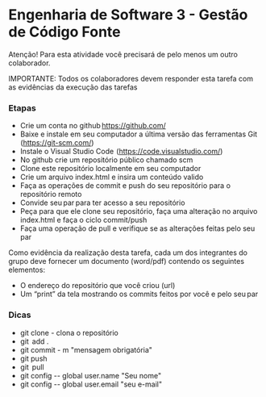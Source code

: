 # Engenharia de Software 3 - Gestão de Código Fonte
<p>Atenção! Para esta atividade você precisará de pelo menos um outro colaborador.</p>
<p>IMPORTANTE: Todos os colaboradores devem responder esta tarefa com as evidências da execução das tarefas</p>

### Etapas

- Crie um conta no github https://github.com/
- Baixe e instale em seu computador a última versão das ferramentas Git (https://git-scm.com/)
- Instale o Visual Studio Code  (https://code.visualstudio.com/)
- No github crie um repositório público chamado scm
- Clone este repositório localmente em seu computador
- Crie um arquivo index.html e insira um conteúdo valido
- Faça as operações de commit e push do seu repositório para o repositório remoto
- Convide seu par para ter acesso a seu repositório
- Peça para que ele clone seu repositório, faça uma alteração no arquivo index.html e faça o ciclo commit/push
- Faça uma operação de pull e verifique se as alterações feitas pelo seu par  

<p>Como evidência da realização desta tarefa, cada um dos integrantes do grupo deve fornecer um documento (word/pdf) contendo os seguintes elementos:</p>

- O endereço do repositório que você criou (url)
- Um “print” da tela mostrando os commits feitos por você e pelo seu par

### Dicas

- git clone - clona o repositório
- git  add .
- git commit - m "mensagem obrigatória"
- git push
- git  pull
- git config -- global user.name "Seu nome"
- git config -- global user.email "seu e-mail"
